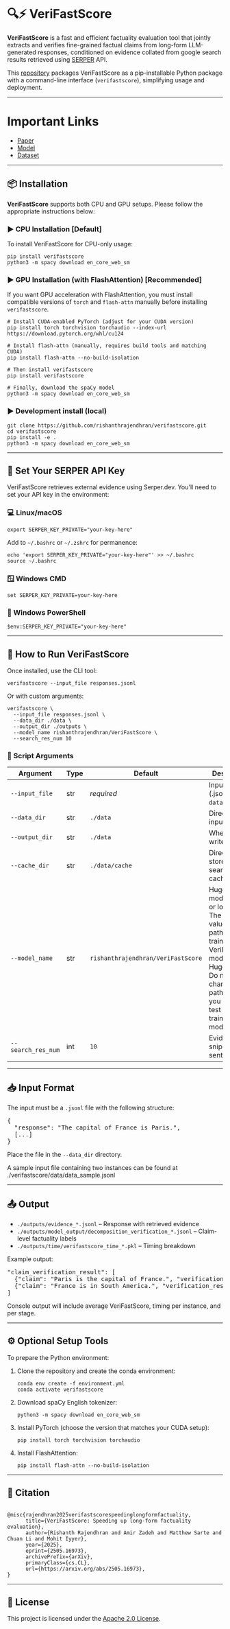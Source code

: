 <h1>🔍⚡ VeriFastScore</h1>

<p><strong>VeriFastScore</strong> is a fast and efficient factuality evaluation tool that jointly extracts and verifies fine-grained factual claims from long-form LLM-generated responses, conditioned on evidence collated from google search results retrieved using <a href="https://serper.dev" target="_blank">SERPER</a> API.</p>

<p>This <a href="https://github.com/RishanthRajendhran/VeriFastScore" target="_blank">repository</a> packages VeriFastScore as a pip-installable Python package with a command-line interface (<code>verifastscore</code>), simplifying usage and deployment.</p>
<hr />

<h1>Important Links</h1>
<ul>
  <li>
    <a href="https://arxiv.org/abs/2505.16973" target="_blank">
      Paper
    </a>
  </li> 
  <li>
    <a href="https://huggingface.co/rishanthrajendhran/VeriFastScore" target="_blank">
      Model
    </a>
  </li>
  <li>
    <a href="https://huggingface.co/datasets/rishanthrajendhran/VeriFastScore" target="_blank">
      Dataset
    </a>
  </li>
</ul>

<hr />

<h2>📦 Installation</h2>

<p><strong>VeriFastScore</strong> supports both CPU and GPU setups. Please follow the appropriate instructions below:</p>

<h3>▶️ CPU Installation [Default]</h3>
<p>To install VeriFastScore for CPU-only usage:</p>
<pre><code>pip install verifastscore
python3 -m spacy download en_core_web_sm
</code></pre>

<h3>▶️ GPU Installation (with FlashAttention) [Recommended]</h3>
<p>If you want GPU acceleration with FlashAttention, you must install compatible versions of <code>torch</code> and <code>flash-attn</code> manually before installing <code>verifastscore</code>.</p>

<pre><code># Install CUDA-enabled PyTorch (adjust for your CUDA version)
pip install torch torchvision torchaudio --index-url https://download.pytorch.org/whl/cu124

# Install flash-attn (manually, requires build tools and matching CUDA)
pip install flash-attn --no-build-isolation

# Then install verifastscore
pip install verifastscore

# Finally, download the spaCy model
python3 -m spacy download en_core_web_sm
</code></pre>

<h3>▶️ Development install (local)</h3>
<pre><code>git clone https://github.com/rishanthrajendhran/verifastscore.git
cd verifastscore
pip install -e .
python3 -m spacy download en_core_web_sm
</code></pre>

<hr />

<h2>🔐 Set Your SERPER API Key</h2>

<p>VeriFastScore retrieves external evidence using Serper.dev. You'll need to set your API key in the environment:</p>

<h3>💻 Linux/macOS</h3>
<pre><code>export SERPER_KEY_PRIVATE="your-key-here"</code></pre>

<p>Add to <code>~/.bashrc</code> or <code>~/.zshrc</code> for permanence:</p>
<pre><code>echo 'export SERPER_KEY_PRIVATE="your-key-here"' >> ~/.bashrc
source ~/.bashrc
</code></pre>

<h3>🪟 Windows CMD</h3>
<pre><code>set SERPER_KEY_PRIVATE=your-key-here</code></pre>

<h3>🧭 Windows PowerShell</h3>
<pre><code>$env:SERPER_KEY_PRIVATE="your-key-here"</code></pre>

<hr />

<h2>🚀 How to Run VeriFastScore</h2>

<p>Once installed, use the CLI tool:</p>

<pre><code>verifastscore --input_file responses.jsonl</code></pre>

<p>Or with custom arguments:</p>
<pre><code>verifastscore \
  --input_file responses.jsonl \
  --data_dir ./data \
  --output_dir ./outputs \
  --model_name rishanthrajendhran/VeriFastScore \
  --search_res_num 10
</code></pre>

<h3>📌 Script Arguments</h3>

<table>
  <thead>
    <tr><th>Argument</th><th>Type</th><th>Default</th><th>Description</th></tr>
  </thead>
  <tbody>
    <tr><td><code>--input_file</code></td><td>str</td><td><em>required</em></td><td>Input file (.jsonl) in <code>--data_dir</code>.</td></tr>
    <tr><td><code>--data_dir</code></td><td>str</td><td><code>./data</code></td><td>Directory for input files.</td></tr>
    <tr><td><code>--output_dir</code></td><td>str</td><td><code>./data</code></td><td>Where to write outputs.</td></tr>
    <tr><td><code>--cache_dir</code></td><td>str</td><td><code>./data/cache</code></td><td>Directory to store SERPER search cache.</td></tr>
    <tr><td><code>--model_name</code></td><td>str</td><td><code>rishanthrajendhran/VeriFastScore</code></td><td>Hugging Face model name or local path. The default value is the path to the trained VeriFastScore model on HuggingFace. Do not change this path unless you want to test your own trained model.</td></tr>
    <tr><td><code>--search_res_num</code></td><td>int</td><td><code>10</code></td><td>Evidence snippets per sentence.</td></tr>
  </tbody>
</table>

<hr />

<h2>📥 Input Format</h2>

<p>The input must be a <code>.jsonl</code> file with the following structure:</p>

<pre>{
  "response": "The capital of France is Paris.",
  [...]
}</pre>

<p>Place the file in the <code>--data_dir</code> directory.</p>

<p>A sample input file containing two instances can be found at ./verifastscore/data/data_sample.jsonl</p>

<hr />

<h2>📤 Output</h2>

<ul>
  <li><code>./outputs/evidence_*.jsonl</code> – Response with retrieved evidence</li>
  <li><code>./outputs/model_output/decomposition_verification_*.jsonl</code> – Claim-level factuality labels</li>
  <li><code>./outputs/time/verifastscore_time_*.pkl</code> – Timing breakdown</li>
</ul>

<p>Example output:</p>
<pre>"claim_verification_result": [
  {"claim": "Paris is the capital of France.", "verification_result": "supported"},
  {"claim": "France is in South America.", "verification_result": "unsupported"}
]</pre>

<p>Console output will include average VeriFastScore, timing per instance, and per stage.</p>

<hr />

<h2>⚙️ Optional Setup Tools</h2>

<p>To prepare the Python environment:</p>

<ol>
  <li>Clone the repository and create the conda environment:
    <pre><code>conda env create -f environment.yml
conda activate verifastscore</code></pre>
  </li>
  <li>Download spaCy English tokenizer:
    <pre><code>python3 -m spacy download en_core_web_sm</code></pre>
  </li>
  <li>Install PyTorch (choose the version that matches your CUDA setup):
    <pre><code>pip install torch torchvision torchaudio</code></pre>
  </li>
  <li>Install FlashAttention:
    <pre><code>pip install flash-attn --no-build-isolation</code></pre>
  </li>
</ol>

<hr />

<h2>📖 Citation</h2>

<pre><code>
@misc{rajendhran2025verifastscorespeedinglongformfactuality,
      title={VeriFastScore: Speeding up long-form factuality evaluation}, 
      author={Rishanth Rajendhran and Amir Zadeh and Matthew Sarte and Chuan Li and Mohit Iyyer},
      year={2025},
      eprint={2505.16973},
      archivePrefix={arXiv},
      primaryClass={cs.CL},
      url={https://arxiv.org/abs/2505.16973}, 
}
</code></pre>

<hr />

<h2>📄 License</h2>

<p>This project is licensed under the <a href="https://www.apache.org/licenses/LICENSE-2.0">Apache 2.0 License</a>.</p>